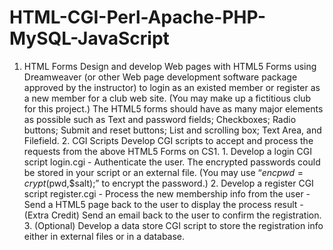 # HTML-CGI-Perl-Apache-PHP-MySQL-JavaScript
1. HTML Forms  Design and develop Web pages with HTML5 Forms using Dreamweaver (or other Web page development software package approved by the instructor) to login as an existed member or register as a new member for a club web site.  (You may make up a fictitious club for this project.) The HTML5 forms should have as many major elements as possible such as Text and password fields; Checkboxes; Radio buttons; Submit and reset buttons; List and scrolling box; Text Area, and Filefield. 2. CGI Scripts  Develop CGI scripts to accept and process the requests from the above HTML5 Forms on CS1.  1. Develop a login CGI script login.cgi  - Authenticate the user. The encrypted passwords could be stored in your script or an external file. (You may use “$encpwd=crypt($pwd,$salt);” to encrypt the password.) 2. Develop a register CGI script register.cgi  - Process the new membership info from the user  - Send a HTML5 page back to the user to display the process result  - (Extra Credit) Send an email back to the user to confirm the registration.  3. (Optional) Develop a data store CGI script to store the registration info either in external files or in a database.
